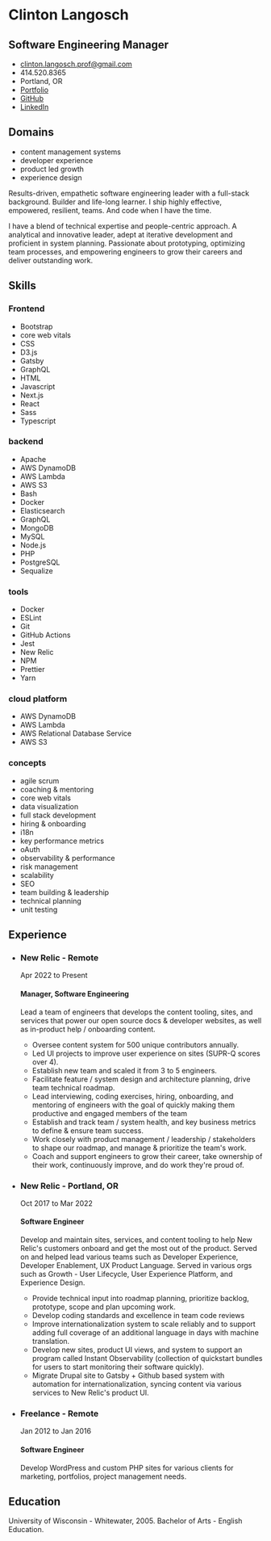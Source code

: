 # Clinton Langosch

## Software Engineering Manager

- [clinton.langosch.prof@gmail.com](mailto:clinton.langosch.prof@gmail.com)
- 414.520.8365
- Portland, OR
- [Portfolio](https://clintonlangosch.com)
- [GitHub](https://github.com/roadlittledawn)
- [LinkedIn](https://www.linkedin.com/in/clinton-langosch)

## Domains

- content management systems
- developer experience
- product led growth
- experience design

Results-driven, empathetic software engineering leader with a full-stack background. Builder and life-long learner. I ship highly effective, empowered, resilient, teams. And code when I have the time.

I have a blend of technical expertise and people-centric approach. A analytical and innovative leader, adept at iterative development and proficient in system planning. Passionate about prototyping, optimizing team processes, and empowering engineers to grow their careers and deliver outstanding work.

## Skills

### Frontend

- Bootstrap
- core web vitals
- CSS
- D3.js
- Gatsby
- GraphQL
- HTML
- Javascript
- Next.js
- React
- Sass
- Typescript

### backend

- Apache
- AWS DynamoDB
- AWS Lambda
- AWS S3
- Bash
- Docker
- Elasticsearch
- GraphQL
- MongoDB
- MySQL
- Node.js
- PHP
- PostgreSQL
- Sequalize

### tools

- Docker
- ESLint
- Git
- GitHub Actions
- Jest
- New Relic
- NPM
- Prettier
- Yarn

### cloud platform

- AWS DynamoDB
- AWS Lambda
- AWS Relational Database Service
- AWS S3

### concepts

- agile scrum
- coaching & mentoring
- core web vitals
- data visualization
- full stack development
- hiring & onboarding
- i18n
- key performance metrics
- oAuth
- observability & performance
- risk management
- scalability
- SEO
- team building & leadership
- technical planning
- unit testing

## Experience

- ### New Relic - Remote

  Apr 2022 to Present

  #### Manager, Software Engineering

  Lead a team of engineers that develops the content tooling, sites, and services that power our open source docs & developer websites, as well as in-product help / onboarding content.

  - Oversee content system for 500 unique contributors annually.
  - Led UI projects to improve user experience on sites (SUPR-Q scores over 4).
  - Establish new team and scaled it from 3 to 5 engineers.
  - Facilitate feature / system design and architecture planning, drive team technical roadmap.
  - Lead interviewing, coding exercises, hiring, onboarding, and mentoring of engineers with the goal of quickly making them productive and engaged members of the team
  - Establish and track team / system health, and key business metrics to define & ensure team success.
  - Work closely with product management / leadership / stakeholders to shape our roadmap, and manage & prioritize the team's work.
  - Coach and support engineers to grow their career, take ownership of their work, continuously improve, and do work they're proud of.

- ### New Relic - Portland, OR

  Oct 2017 to Mar 2022

  #### Software Engineer

  Develop and maintain sites, services, and content tooling to help New Relic's customers onboard and get the most out of the product. Served on and helped lead various teams such as Developer Experience, Developer Enablement, UX Product Language. Served in various orgs such as Growth - User Lifecycle, User Experience Platform, and Experience Design.

  - Provide technical input into roadmap planning, prioritize backlog, prototype, scope and plan upcoming work.
  - Develop coding standards and excellence in team code reviews
  - Improve internationalization system to scale reliably and to support adding full coverage of an additional language in days with machine translation.
  - Develop new sites, product UI views, and system to support an program called Instant Observability (collection of quickstart bundles for users to start monitoring their software quickly).
  - Migrate Drupal site to Gatsby + Github based system with automation for internationalization, syncing content via various services to New Relic's product UI.

- ### Freelance - Remote

  Jan 2012 to Jan 2016

  #### Software Engineer

  Develop WordPress and custom PHP sites for various clients for marketing, portfolios, project management needs.

## Education

University of Wisconsin - Whitewater, 2005. Bachelor of Arts - English Education.
